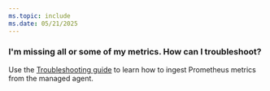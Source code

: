 ```yaml
---
ms.topic: include
ms.date: 05/21/2025
---
```


### I'm missing all or some of my metrics. How can I troubleshoot?

Use the [Troubleshooting guide](../../essentials/prometheus-metrics-troubleshoot.md) to learn how to ingest Prometheus metrics from the managed agent.
